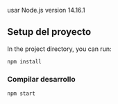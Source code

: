 
usar Node.js version 14.16.1

## Setup del proyecto

In the project directory, you can run:

```
npm install

```

### Compilar desarrollo

```
npm start



